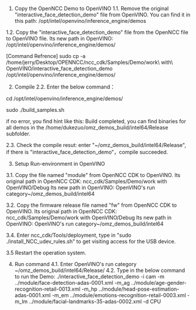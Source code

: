 1. Copy the OpenNCC Demo to OpenVINO
1.1. Remove the original "interactive_face_detection_demo" file from OpenVINO.
You can find it in this path: /opt/intel/openvino/inference_engine/demos

1.2. Copy the "interactive_face_detection_demo" file from the OpenNCC file to OpenVINO file.
Its new path in OpenVINO: /opt/intel/openvino/inference_engine/demos/

[Command Refrence] 
sudo cp -a /home/jerry/Desktop/OPENNCC/ncc_cdk/Samples/Demo/work\ with\ OpenVINO/interactive_face_detection_demo  /opt/intel/openvino/inference_engine/demos/

2. Compile
2.2. Enter the below command：

cd /opt/intel/openvino/inference_engine/demos/

sudo ./build_samples.sh

if no error, you find hint like this:
Build completed, you can find binaries for all demos in the /home/dukezuo/omz_demos_build/intel64/Release subfolder.

2.3. Check the compile resut: enter "~/omz_demos_build/intel64/Release", if there is "interactive_face_detection_demo"，compile succeeded.

3. Setup Run-environment in OpenVINO

3.1. Copy the file named "module" from OpenNCC CDK to OpenVINO.
Its original path in OpenNCC CDK: ncc_cdk/Samples/Demo/work with OpenVINO/Debug
Its new path in OpenVINO: OpenVINO's run category~/omz_demos_build/intel64

3.2. Copy the firmware release file named "fw" from OpenNCC CDK to OpenVINO.
Its original path in OpenNCC CDK: ncc_cdk/Samples/Demo/work with OpenVINO/Debug
Its new path in OpenVINO: OpenVINO's run category~/omz_demos_build/intel64

3.4. Enter ncc_cdk/Tools/deployment, type in "sudo ./install_NCC_udev_rules.sh" to get visiting access for the USB device.

3.5 Restart the operation system.

4. Run command
4.1. Enter OpenVINO's run category ~/omz_demos_build/intel64/Release/
4.2. Type in the below command to run the Demo:
./interactive_face_detection_demo -i cam -m ../module/face-detection-adas-0001.xml -m_ag ../module/age-gender-recognition-retail-0013.xml -m_hp ../module/head-pose-estimation-adas-0001.xml -m_em ../module/emotions-recognition-retail-0003.xml -m_lm ../module/facial-landmarks-35-adas-0002.xml -d CPU

